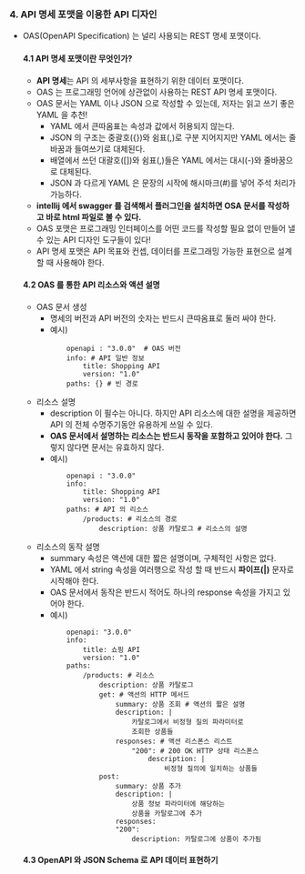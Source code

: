 ### 4. API 명세 포맷을 이용한 API 디자인
- OAS(OpenAPI Specification) 는 널리 사용되는 REST 명세 포맷이다.
    #### 4.1 API 명세 포맷이란 무엇인가?
    - **API 명세**는 API 의 세부사항을 표현하기 위한 데이터 포맷이다.
    - OAS 는 프로그래밍 언어에 상관없이 사용하는 REST API 명세 포맷이다. 
    - OAS 문서는 YAML 이나 JSON 으로 작성할 수 있는데, 저자는 읽고 쓰기 좋은 YAML 을 추천!
        - YAML 에서 큰따옴표는 속성과 값에서 허용되지 않는다.
        - JSON 의 구조는 중괄호({})와 쉼표(,)로 구분 지어지지만 YAML 에서는 줄바꿈과 들여쓰기로 대체된다.
        - 배열에서 쓰던 대괄호([])와 쉼표(,)들은 YAML 에서는 대시(-)와 줄바꿈으로 대체된다.
        - JSON 과 다르게 YAML 은 문장의 시작에 해시마크(#)를 넣어 주석 처리가 가능하다.
    - **intellij 에서 swagger 를 검색해서 플러그인을 설치하면 OSA 문서를 작성하고 바로 html 파일로 볼 수 있다.**
    - OAS 포맷은 프로그래밍 인터페이스를 어떤 코드를 작성할 필요 없이 만들어 낼 수 있는 API 디자인 도구들이 있다!
    - API 명세 포맷은 API 목표와 컨셉, 데이터를 프로그래밍 가능한 표현으로 설계할 때 사용해야 한다.
    #### 4.2 OAS 를 통한 API 리소스와 액션 설명
    - OAS 문서 생성 
        - 명세의 버전과 API 버전의 숫자는 반드시 큰따옴표로 둘러 싸야 한다. 
        - 예시)
            ~~~ oas
                openapi : "3.0.0"  # OAS 버전
                info: # API 일반 정보
                    title: Shopping API
                    version: "1.0"
                paths: {} # 빈 경로
            ~~~
    - 리소스 설명 
        - description 이 필수는 아니다. 하지만 API 리소스에 대한 설명을 제공하면 API 의 전체 수명주기동안 유용하게 쓰일 수 있다.
        - **OAS 문서에서 설명하는 리소스는 반드시 동작을 포함하고 있어야 한다.** 그렇지 않다면 문서는 유효하지 않다.
        - 예시)
            ~~~ oas
                openapi : "3.0.0"  
                info: 
                    title: Shopping API
                    version: "1.0"
                paths: # API 의 리소스
                    /products: # 리소스의 경로
                        description: 상품 카탈로그 # 리소스의 설명
            ~~~ 
    - 리소스의 동작 설명
        - summary 속성은 액션에 대한 짧은 설명이며, 구체적인 사항은 없다.
        - YAML 에서 string 속성을 여러행으로 작성 할 때 반드시 **파이프(|)** 문자로 시작해야 한다.
        - OAS 문서에서 동작은 반드시 적어도 하나의 response 속성을 가지고 있어야 한다.
        - 예시)
            ~~~ oas
                openapi: "3.0.0"
                info:
                    title: 쇼핑 API
                    version: "1.0"
                paths:
                    /products: # 리소스
                        description: 상품 카탈로그
                        get: # 액션의 HTTP 메서드
                            summary: 상품 조회 # 액션의 짧은 설명
                            description: |
                                카탈로그에서 비정형 질의 파라미터로 
                                조회한 상품들
                            responses: # 액션 리스폰스 리스트
                                "200": # 200 OK HTTP 상태 리스폰스
                                    description: |
                                        비정형 질의에 일치하는 상품들
                        post:
                            summary: 상품 추가
                            description: |
                                상품 정보 파라미터에 해당하는
                                상품을 카탈로그에 추가
                            responses:
                            "200":
                                description: 카탈로그에 상품이 추가됨
            ~~~
    #### 4.3 OpenAPI 와 JSON Schema 로 API 데이터 표현하기
